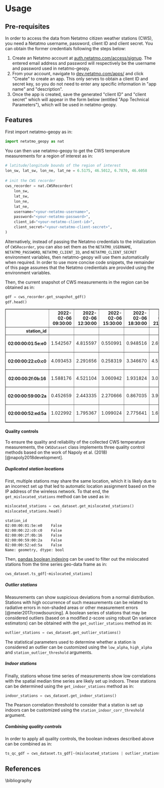 # Usage

## Pre-requisites

In order to access the data from Netatmo citizen weather stations (CWS), you need a Netatmo username, password, client ID and client secret. You can obtain the former credentials following the steps below:

1. Create an Netatmo account at [auth.netatmo.com/access/signup](https://auth.netatmo.com/access/signup). The entered email address and password will respectively be the username and password used in netatmo-geopy.
2. From your account, navigate to [dev.netatmo.com/apps/](https://dev.netatmo.com/apps) and click "Create" to create an app. This only serves to obtain a client ID and secret key, so you do not need to enter any specific information in "app name" and "description".
3. Once the app is created, save the generated "client ID" and "client secret" which will appear in the form below (entitled "App Technical Parameters"), which will be used in netatmo-geopy.

## Features

First import netatmo-geopy as in:

```python
import netatmo_geopy as nat
```

You can then use netatmo-geopy to get the CWS temperature measurements for a region of interest as in:

```python
# latitude/longitude bounds of the region of interest
lon_sw, lat_sw, lon_ne, lat_ne = 6.5175, 46.5012, 6.7870, 46.6058

# init the CWS recorder
cws_recorder = nat.CWSRecorder(
    lon_sw,
    lat_sw,
    lon_ne,
    lat_ne,
    username="<your-netatmo-username>",
    password="<your-netatmo-password>",
    client_id="<your-netatmo-client-id>",
    client_secret="<your-netatmo-client-secret>",
)
```

Alternatively, instead of passing the Netatmo credentials to the initalization of `CWSRecorder`, you can also set them as the `NETATMO_USERNAME`, `NETATMO_PASSWORD`, `NETATMO_CLIENT_ID`, and `NETATMO_CLIENT_SECRET` environment variables, then netatmo-geopy will use them automatically when required. In order to use more concise code snippets, the remainder of this page assumes that the Netatmo credientials are provided using the environment variables.

Then, the current snapshot of CWS measurements in the region can be obtained as in:

```python
gdf = cws_recorder.get_snapshot_gdf()
gdf.head()
```

<div>
    <style scoped>
     .dataframe tbody tr th:only-of-type {
         vertical-align: middle;
     }

     .dataframe tbody tr th {
         vertical-align: top;
     }

     .dataframe thead th {
         text-align: right;
     }
    </style>
    <table border="1" class="dataframe">
        <thead>
            <tr style="text-align: right;">
                <th></th>
                <th>2022-02-12T19:13</th>
                <th>geometry</th>
            </tr>
            <tr>
                <th>station_id</th>
                <th></th>
                <th></th>
            </tr>
        </thead>
        <tbody>
            <tr>
                <th>02:00:00:01:5e:e0</th>
                <td>6.6</td>
                <td>POINT (6.82799 46.47089)</td>
            </tr>
            <tr>
                <th>02:00:00:22:c0:c0</th>
                <td>4.9</td>
                <td>POINT (6.82904 46.47005)</td>
            </tr>
            <tr>
                <th>02:00:00:2f:0b:16</th>
                <td>3.5</td>
                <td>POINT (6.82516 46.47294)</td>
            </tr>
            <tr>
                <th>02:00:00:59:00:2a</th>
                <td>3.8</td>
                <td>POINT (6.84547 46.46779)</td>
            </tr>
            <tr>
                <th>02:00:00:52:ed:5a</th>
                <td>3.8</td>
                <td>POINT (6.87359 46.47067)</td>
            </tr>
        </tbody>
    </table>
</div>

You can also use the `plot_snapshot` to plot the data on a map:

```python
nat.plot_snapshot(gdf)
```

![lausanne-snapshot](https://github.com/martibosch/netatmo-geopy/raw/main/docs/figures/lausanne.png)

### Schedule a periodic job to record CWS data for a region

It is possible to use netatmo-geopy to set up a periodic job to record CWS measurements. To that end, you need to provide the `time_unit` argument to the initialization of `CWSRecorder`, as in:

```python
snapshot_data_dir = "data/lausanne"
cws_recorder = nat.CWSRecorder(
    lon_sw, lat_sw, lon_ne, lat_ne, dst_dir=snapshot_data_dir, time_unit="hour"
)
```

which will dump an hourly snapshot of CWS measurements to the directory specified with the `dst_dir` argument. The `time_unit` argument can be combined with the `interval`, `at` and `until` arguments, e.g., the following task will record the CWS measurements of the region at the 30th minute of every three hours for the next 24 hours:

```python
from datetime import datetime, timedelta

cws_recorder = nat.CWSRecorder(
    lon_sw,
    lat_sw,
    lon_ne,
    lat_ne,
    dst_dir=snapshot_data_dir,
    time_unit="hours",
    interval=3
    at=":30",
    until=datetime.now() + timedelta(hours=24),
)
```

See [the documentation of schedule](https://schedule.readthedocs.io/) for more examples on scheduling periodic jobs.

**Note that Netatmo CWS data are measured every 5 minutes by the modules and sent to the servers every 10 minutes, so the period when recording CWS data should not be shorter than 10 minutes.**

### Assemble CWS snapshots into a single time-series geo-data frame

After a time series of snapshots have been dumped to a directory, the `CWSDataset` class can be used to assemble the data into a single geo-data frame, i.e., the `ts_gdf` attribute:

```python
cws_dataset = nat.CWSDataset(snapshot_data_dir=snapshot_data_dir)
cws_dataset.ts_gdf.head()
```

<div>
<style scoped>
    .dataframe tbody tr th:only-of-type {
        vertical-align: middle;
    }

    .dataframe tbody tr th {
        vertical-align: top;
    }

    .dataframe thead th {
        text-align: right;
    }
</style>
<table border="1" class="dataframe">
  <thead>
    <tr style="text-align: right;">
      <th></th>
      <th>2022-02-06 09:30:00</th>
      <th>2022-02-06 12:30:00</th>
      <th>2022-02-06 15:30:00</th>
      <th>2022-02-06 18:30:00</th>
      <th>2022-02-06 21:30:00</th>
      <th>2022-02-07 00:30:00</th>
      <th>2022-02-07 03:30:00</th>
      <th>2022-02-07 06:30:00</th>
      <th>geometry</th>
    </tr>
    <tr>
      <th>station_id</th>
      <th></th>
      <th></th>
      <th></th>
      <th></th>
      <th></th>
      <th></th>
      <th></th>
      <th></th>
      <th></th>
    </tr>
  </thead>
  <tbody>
    <tr>
      <th>02:00:00:01:5e:e0</th>
      <td>1.542567</td>
      <td>4.815597</td>
      <td>0.550991</td>
      <td>0.948516</td>
      <td>2.600634</td>
      <td>0.312831</td>
      <td>3.088689</td>
      <td>3.442664</td>
      <td>POINT (6.82799 46.47089)</td>
    </tr>
    <tr>
      <th>02:00:00:22:c0:c0</th>
      <td>4.093453</td>
      <td>2.291656</td>
      <td>0.258319</td>
      <td>3.346670</td>
      <td>4.571841</td>
      <td>2.299931</td>
      <td>0.447544</td>
      <td>4.558038</td>
      <td>POINT (6.82904 46.47005)</td>
    </tr>
    <tr>
      <th>02:00:00:2f:0b:16</th>
      <td>1.588176</td>
      <td>4.521104</td>
      <td>3.060942</td>
      <td>1.931824</td>
      <td>3.027879</td>
      <td>2.567090</td>
      <td>1.326534</td>
      <td>0.043705</td>
      <td>POINT (6.82516 46.47294)</td>
    </tr>
    <tr>
      <th>02:00:00:59:00:2a</th>
      <td>0.452659</td>
      <td>2.443335</td>
      <td>2.270666</td>
      <td>0.867035</td>
      <td>3.965786</td>
      <td>2.200247</td>
      <td>3.443507</td>
      <td>1.314949</td>
      <td>POINT (6.84547 46.46779)</td>
    </tr>
    <tr>
      <th>02:00:00:52:ed:5a</th>
      <td>1.022992</td>
      <td>1.795367</td>
      <td>1.099024</td>
      <td>2.775641</td>
      <td>1.663362</td>
      <td>1.033040</td>
      <td>1.875658</td>
      <td>1.031009</td>
      <td>POINT (6.87359 46.47067)</td>
    </tr>
  </tbody>
</table>
</div>

#### Quality controls

To ensure the quality and reliability of the collected CWS temperature measurements, the `CWSDataset` class implements three quality control methods based on the work of Napoly et al. (2018) [@napoly2018development].

##### Duplicated station locations

First, multiple stations may share the same location, which it is likely due to an incorrect set up that led to automatic location assignment based on the IP address of the wireless network. To that end, the `get_mislocated_stations` method can be used as in:

```python
mislocated_stations = cws_dataset.get_mislocated_stations()
mislocated_stations.head()
```

    station_id
    02:00:00:01:5e:e0    False
    02:00:00:22:c0:c0    False
    02:00:00:2f:0b:16    False
    02:00:00:59:00:2a    False
    02:00:00:52:ed:5a    False
    Name: geometry, dtype: bool

Then, [pandas boolean indexing](https://pandas.pydata.org/docs/user_guide/10min.html#boolean-indexing) can be used to filter out the mislocated stations from the time series geo-data frame as in:

```python
cws_dataset.ts_gdf[~mislocated_stations]
```

##### Outlier stations

Measurements can show suspicious deviations from a normal distribution. Stations with high occurrence of such measurements can be related to radiative errors in non-shaded areas or other measurement errors [@meier2017crowdsourcing]. A boolean series of stations that may be considered outliers (based on a modified z-score using robust Qn variance estimators) can be obtained with the `get_outlier_stations` method as in:

```python
outlier_stations = cws_dataset.get_outlier_stations()
```

The statistical parameters used to determine whether a station is considered an outlier can be customized using the `low_alpha`, `high_alpha` and `station_outlier_threshold` arguments.

##### Indoor stations

Finally, stations whose time series of measurements show low correlations with the spatial median time series are likely set up indoors. These stations can be determined using the `get_indoor_stations` method as in:

```python
indoor_stations = cws_dataset.get_indoor_stations()
```

The Pearson correlation threshold to consider that a station is set up indoors can be customized using the `station_indoor_corr_threshold` argument.

##### Combining quality controls

In order to apply all quality controls, the boolean indexes described above can be combined as in:

```python
ts_qc_gdf = cws_dataset.ts_gdf[~(mislocated_stations | outlier_stations | indoor_stations)]
```

## References

\bibliography
